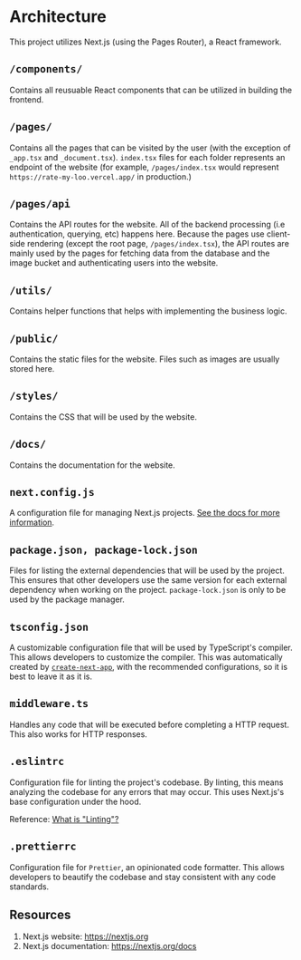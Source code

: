 # Architecture

This project utilizes Next.js (using the Pages Router), a React framework.

## `/components/`

Contains all reusuable React components that can be utilized in building the frontend.

## `/pages/`

Contains all the pages that can be visited by the user (with the exception of `_app.tsx` and `_document.tsx`). `index.tsx` files for each folder represents an endpoint of the website (for example, `/pages/index.tsx` would represent `https://rate-my-loo.vercel.app/` in production.)  

## `/pages/api`

Contains the API routes for the website. All of the backend processing (i.e authentication, querying, etc) happens here. Because the pages use client-side rendering (except the root page, `/pages/index.tsx`), the API routes are mainly used by the pages for fetching data from the database and the image bucket and authenticating users into the website.

## `/utils/`

Contains helper functions that helps with implementing the business logic.

## `/public/`

Contains the static files for the website. Files such as images are usually stored here.

## `/styles/`

Contains the CSS that will be used by the website.

## `/docs/`

Contains the documentation for the website.

## `next.config.js`

A configuration file for managing Next.js projects. [See the docs for more information](https://nextjs.org/docs/pages/api-reference/next-config-js).

## `package.json, package-lock.json`

Files for listing the external dependencies that will be used by the project. This ensures that other developers use the same version for each external dependency when working on the project. `package-lock.json` is only to be used by the package manager.

## `tsconfig.json`

A customizable configuration file that will be used by TypeScript's compiler. This allows developers to customize the compiler. This was automatically created by [`create-next-app`](https://nextjs.org/docs/pages/api-reference/create-next-app), with the recommended configurations, so it is best to leave it as it is.

## `middleware.ts`

Handles any code that will be executed before completing a HTTP request. This also works for HTTP responses.

## `.eslintrc`

Configuration file for linting the project's codebase. By linting, this means analyzing the codebase for any errors that may occur. This uses Next.js's base configuration under the hood.

Reference: [What is "Linting"?](https://stackoverflow.com/questions/8503559/what-is-linting)

## `.prettierrc`

Configuration file for `Prettier`, an opinionated code formatter. This allows developers to beautify the codebase and stay consistent with any code standards.

## Resources

1. Next.js website: <https://nextjs.org>
2. Next.js documentation: <https://nextjs.org/docs>
